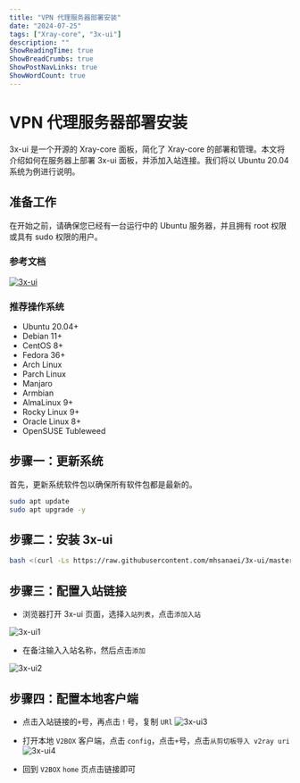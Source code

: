 ```yaml
---
title: "VPN 代理服务器部署安装"
date: "2024-07-25"
tags: ["Xray-core", "3x-ui"]
description: ""
ShowReadingTime: true
ShowBreadCrumbs: true
ShowPostNavLinks: true
ShowWordCount: true 
---
```


# VPN 代理服务器部署安装

3x-ui 是一个开源的 Xray-core 面板，简化了 Xray-core 的部署和管理。本文将介绍如何在服务器上部署 3x-ui 面板，并添加入站连接。我们将以 Ubuntu 20.04 系统为例进行说明。

## 准备工作

在开始之前，请确保您已经有一台运行中的 Ubuntu 服务器，并且拥有 root 权限或具有 sudo 权限的用户。

### 参考文档

[![3x-ui](https://via.placeholder.com/100x30?text=3x-ui)](https://github.com/MHSanaei/3x-ui)

### 推荐操作系统

- Ubuntu 20.04+
- Debian 11+
- CentOS 8+
- Fedora 36+
- Arch Linux
- Parch Linux
- Manjaro
- Armbian
- AlmaLinux 9+
- Rocky Linux 9+
- Oracle Linux 8+
- OpenSUSE Tubleweed

## 步骤一：更新系统

首先，更新系统软件包以确保所有软件包都是最新的。

```bash
sudo apt update
sudo apt upgrade -y
```

## 步骤二：安装 3x-ui 

```bash
bash <(curl -Ls https://raw.githubusercontent.com/mhsanaei/3x-ui/master/install.sh)
```
## 步骤三：配置入站链接

 - 浏览器打开 3x-ui 页面，选择`入站列表`，点击`添加入站 `

![3x-ui1](https://cdn.jsdelivr.net/gh/NileTradeX/NileTradeX.github.io@master/static/img/3x-ui1.png)

 - 在备注输入入站名称，然后点击`添加`

![3x-ui2](https://cdn.jsdelivr.net/gh/NileTradeX/NileTradeX.github.io@master/static/img/3x-ui2.png)

## 步骤四：配置本地客户端

 - 点击入站链接的`+`号，再点击`！`号，复制 `URl`
![3x-ui3](https://cdn.jsdelivr.net/gh/NileTradeX/NileTradeX.github.io@master/static/img/3x-ui3.png)

 - 打开本地 `V2BOX` 客户端，点击 `config`，点击`+`号，点击`从剪切板导入 v2ray uri`
![3x-ui4](https://cdn.jsdelivr.net/gh/NileTradeX/NileTradeX.github.io@master/static/img/3x-ui4.png)

 - 回到 `V2BOX` `home` 页点击链接即可
